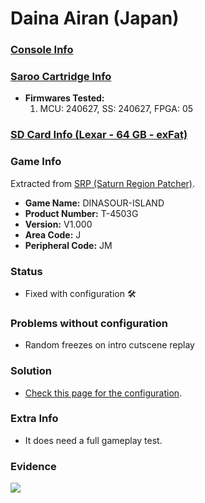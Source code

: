 # Daina Airan (Japan)

### [Console Info](../../../../Info/Consoles/VA13/README.md)

### [Saroo Cartridge Info](../../../../Info/Cartridges/RetroGameParadiseStore/1.32F/README.md)

- <b>Firmwares Tested:</b>
  1. MCU: 240627, SS: 240627, FPGA: 05

### [SD Card Info (Lexar - 64 GB - exFat)](../../../../Info/SdCards/Lexar/64GB/exfat/README.md)

### Game Info

Extracted from [SRP (Saturn Region Patcher)](https://segaxtreme.net/resources/saturn-region-patcher.81/download).

- <b>Game Name:</b> DINASOUR-ISLAND
- <b>Product Number:</b> T-4503G
- <b>Version:</b> V1.000
- <b>Area Code:</b> J
- <b>Peripheral Code:</b> JM

### Status

- Fixed with configuration :hammer_and_wrench:

### Problems without configuration

- Random freezes on intro cutscene replay

### Solution

- [Check this page for the configuration](https://github.com/williamdsw/saroo-configuration-list/blob/master/J/T-4503G/README.md).

### Extra Info

- It does need a full gameplay test.

### Evidence

[![](https://img.youtube.com/vi/j0CixkngxAQ/0.jpg)](https://www.youtube.com/watch?v=j0CixkngxAQ)

